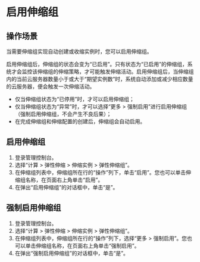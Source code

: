 # 启用伸缩组<a name="as_01_0104"></a>

## 操作场景<a name="section2495449014355"></a>

当需要伸缩组实现自动创建或收缩实例时，您可以启用伸缩组。

启用伸缩组后，伸缩组的状态会变为“已启用”。只有状态为“已启用”的伸缩组，系统才会监控该伸缩组的伸缩策略，才可能触发伸缩活动。启用伸缩组后，当伸缩组内的当前云服务器数量小于或大于“期望实例数”时，系统自动添加或减少相应数量的云服务器，便会触发一次伸缩活动。

-   仅当伸缩组状态为“已停用”时，才可以启用伸缩组；
-   仅当伸缩组状态为“异常”时，才可以选择“更多 \> 强制启用”进行启用伸缩组（强制启用伸缩组，不会产生不良后果）；
-   在完成伸缩组和伸缩配置的创建后，伸缩组会自动启用。

## 启用伸缩组<a name="section47602278104932"></a>

1.  登录管理控制台。
2.  选择“计算 \> 弹性伸缩 \> 伸缩实例 \> 弹性伸缩组”。
3.  在伸缩组列表中，伸缩组所在行的“操作”列下，单击“启用”。您也可以单击伸缩组名称，在页面右上角单击“启用”。
4.  在弹出“启用伸缩组”的对话框中，单击“是”。

## 强制启用伸缩组<a name="section10127616112737"></a>

1.  登录管理控制台。
2.  选择“计算 \> 弹性伸缩 \> 伸缩实例 \> 弹性伸缩组”。
3.  在伸缩组列表中，伸缩组所在行的“操作”列下，选择“更多 \> 强制启用”。您也可以单击伸缩组名称，在页面右上角单击“强制启用”。
4.  在弹出“强制启用伸缩组”的对话框中，单击“是”。

